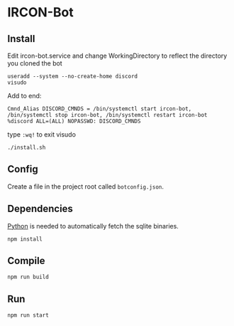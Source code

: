 # IRCON-Bot

## Install
Edit ircon-bot.service and change WorkingDirectory to reflect the directory you cloned the bot
```
useradd --system --no-create-home discord
visudo
```
Add to end:
```
Cmnd_Alias DISCORD_CMNDS = /bin/systemctl start ircon-bot, /bin/systemctl stop ircon-bot, /bin/systemctl restart ircon-bot
%discord ALL=(ALL) NOPASSWD: DISCORD_CMNDS
```
type `:wq!` to exit visudo
```
./install.sh
```
## Config 

Create a file in the project root called `botconfig.json`. 

## Dependencies
[Python](https://www.python.org/) is needed to automatically fetch the sqlite binaries.

```
npm install
```

## Compile
```
npm run build
```

## Run 
```
npm run start
```
